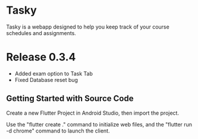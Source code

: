 # Tasky

Tasky is a webapp designed to help you keep track of your course schedules and assignments.

# Release 0.3.4

- Added exam option to Task Tab
- Fixed Database reset bug

## Getting Started with Source Code

Create a new Flutter Project in Android Studio, then import the project.

Use the "flutter create ." command to initialize web files, and the "flutter run -d chrome" command to launch the client.
